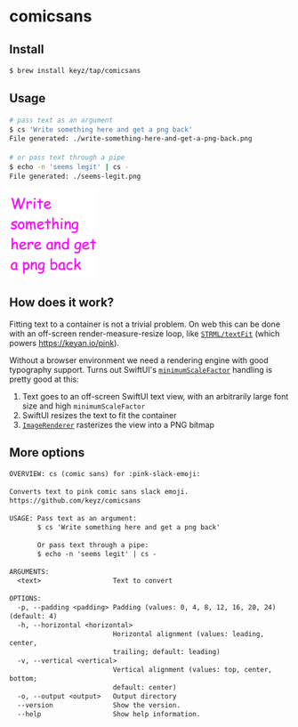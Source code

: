 # comicsans

## Install

```bash
$ brew install keyz/tap/comicsans
```

## Usage

```bash
# pass text as an argument
$ cs 'Write something here and get a png back'
File generated: ./write-something-here-and-get-a-png-back.png

# or pass text through a pipe
$ echo -n 'seems legit' | cs -
File generated: ./seems-legit.png
```

<img src="./.github/assets/write-something-here-and-get-a-png-back.png" alt="write-something-here-and-get-a-png-back.png" width="160" />

## How does it work?

Fitting text to a container is not a trivial problem. On web this can be done with an off-screen render-measure-resize loop, like [`STRML/textFit`](https://github.com/STRML/textFit) (which powers https://keyan.io/pink).

Without a browser environment we need a rendering engine with good typography support. Turns out SwiftUI's [`minimumScaleFactor`](https://developer.apple.com/documentation/swiftui/environmentvalues/minimumscalefactor) handling is pretty good at this:

1. Text goes to an off-screen SwiftUI text view, with an arbitrarily large font size and high `minimumScaleFactor`
2. SwiftUI resizes the text to fit the container
3. [`ImageRenderer`](https://developer.apple.com/documentation/swiftui/imagerenderer) rasterizes the view into a PNG bitmap

## More options

```
OVERVIEW: cs (comic sans) for :pink-slack-emoji:

Converts text to pink comic sans slack emoji. https://github.com/keyz/comicsans

USAGE: Pass text as an argument:
       $ cs 'Write something here and get a png back'

       Or pass text through a pipe:
       $ echo -n 'seems legit' | cs -

ARGUMENTS:
  <text>                  Text to convert

OPTIONS:
  -p, --padding <padding> Padding (values: 0, 4, 8, 12, 16, 20, 24) (default: 4)
  -h, --horizontal <horizontal>
                          Horizontal alignment (values: leading, center,
                          trailing; default: leading)
  -v, --vertical <vertical>
                          Vertical alignment (values: top, center, bottom;
                          default: center)
  -o, --output <output>   Output directory
  --version               Show the version.
  --help                  Show help information.
```
